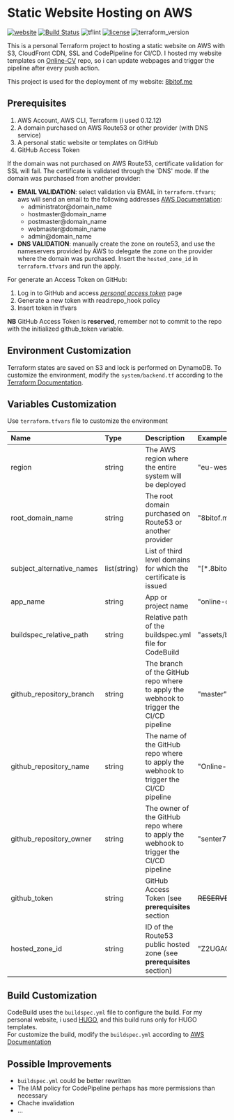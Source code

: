 Static Website Hosting on AWS
=============================

[![website](https://img.shields.io/badge/website-8bitof.me-brightgreen)](https://www.8bitof.me)
[![Build Status](https://travis-ci.com/senter7/Terraform-Online-Static-Website.svg?branch=master)](https://travis-ci.com/senter7/Terraform-Online-Static-Website)
![tflint](https://github.com/senter7/Terraform-Online-Static-Website/workflows/tflint/badge.svg?branch=master)
[![license](https://img.shields.io/hexpm/l/plug?style=plastic)](https://opensource.org/licenses/Apache-2.0)
![terraform_version](https://img.shields.io/badge/terraform-0.12.20%2B-blue)


This is a personal Terraform project to hosting a static website on AWS
with S3, CloudFront CDN, SSL and CodePipeline for CI/CD.
I hosted my website templates on [Online-CV](https://github.com/senter7/Online-CV) repo, so i can update webpages and trigger the pipeline after every push action.

This project is used for the deployment of my website: [8bitof.me](https://www.8bitof.me)


Prerequisites
-------------

1. AWS Account, AWS CLI, Terraform (i used 0.12.12)
2. A domain purchased on AWS Route53 or other provider (with DNS service)
3. A personal static website or templates on GitHub
4. GitHub Access Token

If the domain was not purchased on AWS Route53, certificate validation for SSL will fail.
The certificate is validated through the 'DNS' mode. If the domain was purchased from another provider:
- **EMAIL VALIDATION**: select validation via EMAIL in `terraform.tfvars`; aws will send an email to the following addresses [AWS Documentation](https://docs.aws.amazon.com/acm/latest/userguide/setup-email.html):
  - administrator@domain_name
  - hostmaster@domain_name
  - postmaster@domain_name
  - webmaster@domain_name
  - admin@domain_name
- **DNS VALIDATION**: manually create the zone on route53, and use the nameservers provided by AWS to delegate the zone on the provider where the domain was purchased.
Insert the `hosted_zone_id` in `terraform.tfvars` and run the apply.

For generate an Access Token on GitHub:
1. Log in to GitHub and access [*personal access token*](https://github.com/settings/tokens) page
2. Generate a new token with read:repo_hook policy
3. Insert token in tfvars

**NB**
GitHub Access Token is **reserved**, remember not to commit to the repo with the initialized github_token variable.

Environment Customization
-------------------------
Terraform states are saved on S3 and lock is performed on DynamoDB. To customize the environment, modify the `system/backend.tf` according to the [Terraform Documentation](https://www.terraform.io/docs/backends/types/s3.html).

Variables Customization
-----------------------
Use `terraform.tfvars` file to customize the environment

| Name | Type | Description | Example |
|:-----|:-----|:------------|:--------|
|region|string|The AWS region where the entire system will be deployed|"eu-west-1"|
|root_domain_name|string|The root domain purchased on Route53 or another provider|"8bitof.me"|
|subject_alternative_names|list(string)|List of third level domains for which the certificate is issued|"\[*.8bitof.me]"|
|app_name|string|App or project name|"online-cv"|
|buildspec_relative_path|string|Relative path of the buildspec.yml file for CodeBuild|"assets/buildspec.yml"|
|github_repository_branch|string|The branch of the GitHub repo where to apply the webhook to trigger the CI/CD pipeline|"master"|
|github_repository_name|string|The name of the GitHub repo where to apply the webhook to trigger the CI/CD pipeline|"Online-CV"|
|github_repository_owner|string|The owner of the GitHub repo where to apply the webhook to trigger the CI/CD pipeline|"senter7"|
|github_token|string|GitHub Access Token (see **prerequisites** section|~~RESERVED~~|
|hosted_zone_id|string|ID of the Route53 public hosted zone (see **prerequisites** section)|"Z2UGAOGM1DPCYV"|

Build Customization
-------------------
CodeBuild uses the `buildspec.yml` file to configure the build. For my personal website, i used
[HUGO](https://gohugo.io), and this build runs only for HUGO templates.  
For customize the build, modify the `buildspec.yml` according to [AWS Documentation](https://docs.aws.amazon.com/codebuild/latest/userguide/build-spec-ref.html#build-spec-ref-example)

Possible Improvements
---------------------
- `buildspec.yml` could be better rewritten
- The IAM policy for CodePipeline perhaps has more permissions than necessary
- Chache invalidation
- ...